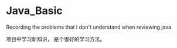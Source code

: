 # Java_Basic
Recording the problems that I don't understand  when reviewing java

项目中学习新知识， 是个很好的学习方法。
